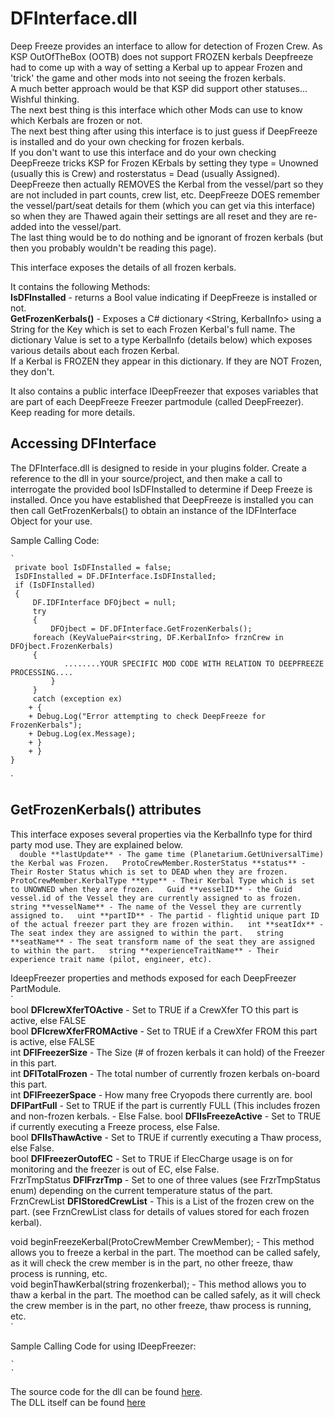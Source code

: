 # DFInterface.dll

Deep Freeze provides an interface to allow for detection of Frozen Crew. 
As KSP OutOfTheBox (OOTB) does not support FROZEN kerbals Deepfreeze had to come up with a way of setting a Kerbal up to appear Frozen and 'trick' the game and other mods into not seeing the frozen kerbals.  
A much better approach would be that KSP did support other statuses... Wishful thinking.  
The next best thing is  this interface which other Mods can use to know which Kerbals are frozen or not.  
The next best thing after using this interface is to just guess if DeepFreeze is installed and do your own checking for frozen kerbals.  
If you don't want to use this interface and do your own checking DeepFreeze tricks KSP for Frozen KErbals by setting they type = Unowned (usually this is Crew) and rosterstatus = Dead (usually Assigned). 
DeepFreeze then actually REMOVES the Kerbal from the vessel/part  so they are not included in part counts, crew list, etc. DeepFreeze DOES remember the vessel/part/seat details for them (which you can get via this interface) so when they are Thawed again their settings are all reset and they are re-added into the vessel/part.  
The last thing would be to do nothing and be ignorant of frozen kerbals (but then you probably wouldn't be reading this page).  

This interface exposes the details of all frozen kerbals.    

It contains the following Methods:    
**IsDFInstalled** - returns a Bool value indicating if DeepFreeze is installed or not.  
**GetFrozenKerbals()** - Exposes a C# dictionary <String, KerbalInfo> using a String for the  Key which is set to each Frozen Kerbal's full name. The dictionary Value is set to a type KerbalInfo (details below) which exposes various details about each frozen Kerbal.  
If a Kerbal is FROZEN they appear in this dictionary. If they are NOT Frozen, they don't.  

It also contains a public interface IDeepFreezer that exposes variables that are part of each DeepFreeze Freezer partmodule (called DeepFreezer). Keep reading for more details.  

## Accessing DFInterface

The DFInterface.dll is designed to reside in your plugins folder. Create a reference to the dll in your source/project, and then make a call to interrogate the provided bool IsDFInstalled to determine if Deep Freeze is installed. Once you have established that DeepFreeze is installed you can then call GetFrozenKerbals() to obtain an instance of the IDFInterface Object for your use.

Sample Calling Code:  

    `
     private bool IsDFInstalled = false;  
     IsDFInstalled = DF.DFInterface.IsDFInstalled;  
     if (IsDFInstalled)  
     {  
         DF.IDFInterface DFOjbect = null;   
         try  
         {  
             DFOjbect = DF.DFInterface.GetFrozenKerbals();  
  	     foreach (KeyValuePair<string, DF.KerbalInfo> frznCrew in DFOjbect.FrozenKerbals)  
	     {  
                ........YOUR SPECIFIC MOD CODE WITH RELATION TO DEEPFREEZE PROCESSING....  
             }  
         }  
         catch (exception ex)  
	    + {
	    + Debug.Log("Error attempting to check DeepFreeze for FrozenKerbals");
	    + Debug.Log(ex.Message);
	    + }
	    + }
    }  
`

## GetFrozenKerbals() attributes
This interface exposes several properties via the KerbalInfo type for third party mod use. They are explained below.  
`  
double **lastUpdate** - The game time (Planetarium.GetUniversalTime) the Kerbal was Frozen.  
ProtoCrewMember.RosterStatus **status** - Their Roster Status which is set to DEAD when they are frozen.  
ProtoCrewMember.KerbalType **type** - Their Kerbal Type which is set to UNOWNED when they are frozen.  
Guid **vesselID** - the Guid vessel.id of the Vessel they are currently assigned to as frozen.  
string **vesselName** - The name of the Vessel they are currently assigned to.  
uint **partID** - The partid - flightid unique part ID of the actual freezer part they are frozen within.  
int **seatIdx** - The seat index they are assigned to within the part.  
string **seatName** - The seat transform name of the seat they are assigned to within the part.  
string **experienceTraitName** - Their experience trait name (pilot, engineer, etc).  
`  

IdeepFreezer properties and methods exposed for each DeepFreezer PartModule.  
    `  
bool **DFIcrewXferTOActive** - Set to TRUE if a CrewXfer TO this part is active, else FALSE  
bool **DFIcrewXferFROMActive** - Set to TRUE if a CrewXfer FROM this part is active, else FALSE   
int **DFIFreezerSize** - The Size (# of frozen kerbals it can hold) of the Freezer in this part.  
int **DFITotalFrozen** - The total number of currently frozen kerbals on-board this part.  
int **DFIFreezerSpace** - How many free Cryopods there currently are.
bool **DFIPartFull** - Set to TRUE if the part is currently FULL (This includes frozen and non-frozen kerbals.  - Else False.
bool **DFIIsFreezeActive** - Set to TRUE if currently executing a Freeze process, else False.  
bool **DFIIsThawActive** - Set to TRUE if currently executing a Thaw process, else False.   
bool **DFIFreezerOutofEC** - Set to TRUE if ElecCharge usage is on for monitoring and the freezer is out of EC, else False.  
FrzrTmpStatus **DFIFrzrTmp** - Set to one of three values (see FrzrTmpStatus enum) depending on the current temperature status of the part.  
FrznCrewList **DFIStoredCrewList** - This is a List of the frozen crew on the part. (see FrznCrewList class for details of values stored for each frozen kerbal).  

void beginFreezeKerbal(ProtoCrewMember CrewMember); -  This method allows you to freeze a kerbal in the part. The moethod can be called safely, as it will check the crew member is in the part, no other freeze, thaw process is running, etc.  
void beginThawKerbal(string frozenkerbal); -  This method allows you to thaw a kerbal in the part. The moethod can be called safely, as it will check the crew member is in the part, no other freeze, thaw process is running, etc.    
    ` 
 
Sample Calling Code for using IDeepFreezer:  

    `
    `

The source code for the dll can be found [here](https://github.com/JPLRepo/DeepFreeze/tree/master/Source/DFInterface).  
The DLL itself can be found [here](https://github.com/JPLRepo/DeepFreeze/tree/master/DFInterface/Plugins)


